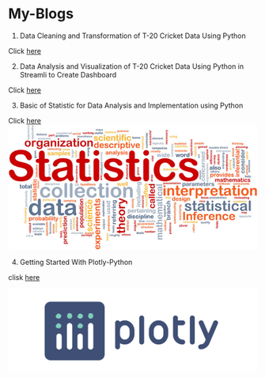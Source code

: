 # My-Blogs


1. Data Cleaning and Transformation of T-20 Cricket Data Using Python

Click [here](https://adityanaranje.medium.com/t-20-cricket-data-cleaning-and-transformation-for-data-analysis-json-to-csv-using-python-bcb4b590e5a8)

2.  Data Analysis and Visualization of T-20 Cricket Data Using Python in Streamli to Create Dashboard

Click [here](https://adityanaranje.medium.com/t-20-cricket-data-analysis-project-dashboard-using-python-in-streamlit-b4c44a134584)

3. Basic of Statistic for Data Analysis and Implementation using Python

Click [here](https://adityanaranje.medium.com/basics-of-statistics-for-data-analysis-and-implementation-using-python-9d150af9ef46)
![](https://github.com/adityanaranje/My-Blogs/blob/main/Images/img1.png)

4. Getting Started With Plotly-Python

clisk [here](https://adityanaranje.medium.com/getting-started-with-plotly-python-ca5e8ffe4484)

![](https://github.com/adityanaranje/My-Blogs/blob/main/Images/plotly.png)
